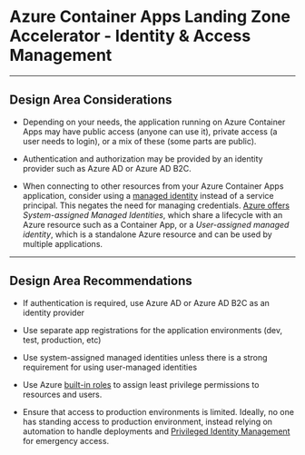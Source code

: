 # Azure Container Apps Landing Zone Accelerator - Identity & Access Management

---
## Design Area Considerations

- Depending on your needs, the application running on Azure Container Apps may have public access (anyone can use it), private access (a user needs to login), or a mix of these (some parts are public). 

- Authentication and authorization may be provided by an identity provider such as Azure AD or Azure AD B2C.

- When connecting to other resources from your Azure Container Apps application, consider using a [managed identity](https://learn.microsoft.com/azure/container-apps/managed-identity) instead of a service principal. This negates the need for managing credentials. [Azure offers](https://learn.microsoft.com/azure/active-directory/managed-identities-azure-resources/overview) _System-assigned Managed Identities_, which share a lifecycle with an Azure resource such as a Container App, or a _User-assigned managed identity_, which is a standalone Azure resource and can be used by multiple applications.

---
## Design Area Recommendations

- If authentication is required, use Azure AD or Azure AD B2C as an identity provider

- Use separate app registrations for the application environments (dev, test, production, etc)

- Use system-assigned managed identities unless there is a strong requirement for using user-managed identities

- Use Azure [built-in roles](https://learn.microsoft.com/azure/role-based-access-control/built-in-roles#web-plan-contributor) to assign least privilege permissions to resources and users.

- Ensure that access to production environments is limited. Ideally, no one has standing access to production environment, instead relying on automation to handle deployments and [Privileged Identity Management](https://learn.microsoft.com/azure/active-directory/privileged-identity-management/pim-configure) for emergency access.